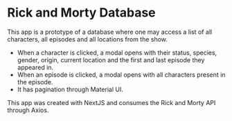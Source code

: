 # Rick and Morty Database

This app is a prototype of a database where one may access a list of all characters, all episodes and all locations from the show. 
- When a character is clicked, a modal opens with their status, species, gender, origin, current location and the first and last episode they appeared in.
- When an episode is clicked, a modal opens with all characters present in the episode.
- It has pagination through Material UI.

This app was created with NextJS and consumes the Rick and Morty API through Axios.
